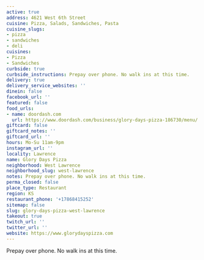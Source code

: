 ```yaml
---
active: true
address: 4621 West 6th Street
cuisine: Pizza, Salads, Sandwiches, Pasta
cuisine_slugs:
- pizza
- sandwiches
- deli
cuisines:
- Pizza
- Sandwiches
curbside: true
curbside_instructions: Prepay over phone. No walk ins at this time.
delivery: true
delivery_service_websites: ''
dinein: false
facebook_url: ''
featured: false
food_urls:
- name: doordash.com
  url: https://www.doordash.com/business/glory-days-pizza-186730/menu/
giftcard: false
giftcard_notes: ''
giftcard_url: ''
hours: Mo-Su 11am-9pm
instagram_url: ''
locality: Lawrence
name: Glory Days Pizza
neighborhood: West Lawrence
neighborhood_slug: west-lawrence
notes: Prepay over phone. No walk ins at this time.
perma_closed: false
place_type: Restaurant
region: KS
restaurant_phone: '+17868415252'
sitemap: false
slug: glory-days-pizza-west-lawrence
takeout: true
twitch_url: ''
twitter_url: ''
website: https://www.glorydayspizza.com
---
```


Prepay over phone. No walk ins at this time.